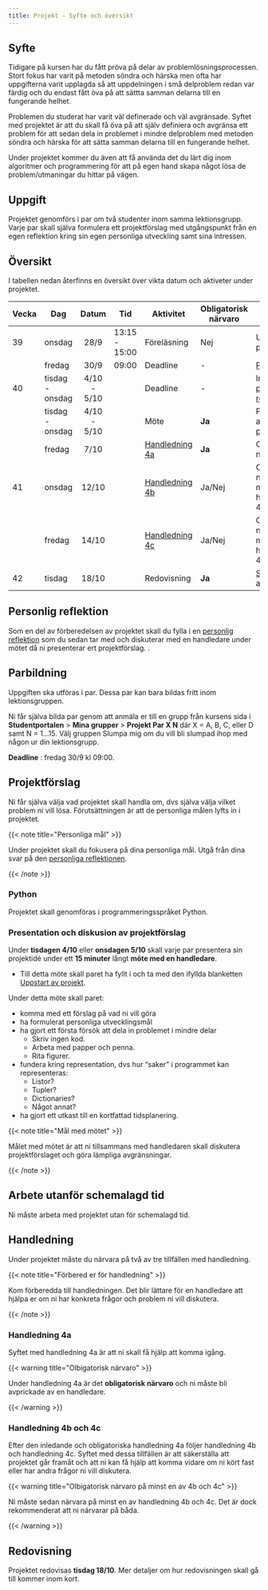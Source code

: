 ```yaml
---
title: Projekt - Syfte och översikt
---
```



## Syfte

Tidigare på kursen har du fått pröva på delar av problemlösningsprocessen. Stort
fokus har varit på metoden söndra och härska men ofta har uppgifterna varit
upplagda så att uppdelningen i små delproblem redan var färdig och du endast
fått öva på att sättta samman delarna till en fungerande helhet.

Problemen du studerat har varit väl definerade och väl avgränsade. Syftet med
projektet är att du skall få öva på att själv definiera och avgränsa ett problem
för att sedan dela in problemet i mindre delproblem med metoden söndra och
härska för att sätta samman delarna till en fungerande helhet.

Under projektet kommer du även att få använda det du lärt dig inom algoritmer
och programmering för att på egen hand skapa något lösa de problem/utmaningar du
hittar på vägen.

## Uppgift

Projektet genomförs i par om två studenter inom samma lektionsgrupp. Varje par
skall själva formulera ett projektförslag med utgångspunkt från en egen
reflektion kring sin egen personliga utveckling samt sina intressen.

## Översikt

I tabellen nedan återfinns en översikt över vikta datum och aktiveter under
projektet. 

| Vecka | Dag | Datum | Tid | Aktivitet | Obligatorisk närvaro | Beskrivning |
| ----- | --- |:-----:| ---- | -------- | -------------------- | ----------- |
| 39 | onsdag | 28/9 | 13:15 - 15:00 | Föreläsning | Nej | Uppstart av projektet | 
|    | fredag | 30/9 | 09:00 | Deadline | - | [Parbildning](#parbildning) |
| 40 | tisdag - onsdag |  4/10 - 5/10 | | Deadline | - | Inlämning av [personlig reflektion](#personlig-reflektion) |
|    | tisdag - onsdag |  4/10 - 5/10 | | Möte | **Ja** | Presentation av [projektförslag](#projektförslag) |
|    | fredag | 7/10 |  |  [Handledning 4a](#handledning-4a) | **Ja** | Obligatorisk närvaro |
| 41 | onsdag | 12/10 | |  [Handledning 4b](#handledning-4b-och-4c) | Ja/Nej | Obligatorisk närvaro på minst en av handledning 4b och 4c |
|    | fredag | 14/10 | | [Handledning 4c](#handledning-4b-och-4c) | Ja/Nej | Obligatorisk närvaro på minst en av handledning 4b och 4c |
| 42 | tisdag | 18/10 | | Redovisning | **Ja** | [Slutredovisning](#redovisning) av projektet |




## Personlig reflektion

Som en del av förberedelsen av projektet skall du fylla i en [personlig
reflektion][reflection] som du sedan tar med och diskuterar med en handledare
under mötet då ni presenterar ert projektförslag. .

[reflection]:https://github.com/uu-it-teaching/1DT051-2016/raw/master/pdf/1DT051_2016_programming_reflection.pdf

[project-proposal]:https://github.com/uu-it-teaching/1DT051-2016/raw/master/pdf/1DT051_2016_project_proposal.pdf

## Parbildning

Uppgiften ska utföras i par. Dessa par kan bara bildas fritt inom lektionsgruppen.

Ni får själva bilda par genom att anmäla er till en grupp från kursens sida i
**Studentportalen** > **Mina grupper** > **Projekt Par X N** där X = A, B, C,
eller D samt N = 1...15. Välj gruppen Slumpa mig om du vill bli slumpad ihop med
någon ur din lektionsgrupp.

**Deadline** : fredag 30/9 kl 09:00.

## Projektförslag

Ni får själva välja vad projektet skall handla om, dvs själva välja vilket problem ni vill lösa.
Förutsättningen är att de personliga målen lyfts in i projektet. 


{{< note title="Personliga mål" >}}

Under projektet skall du fokusera på dina personliga mål. Utgå från dina svar på
den [personliga reflektionen](#personlig-reflektion).

{{< /note >}}

### Python

Projektet skall genomföras i programmeringsspråket Python.

### Presentation och diskusion av projektförslag

Under **tisdagen 4/10** eller **onsdagen 5/10** skall varje par presentera sin
projektidé under ett **15 minuter** långt **möte med en handledare**.

- Till detta möte skall paret ha fyllt i och ta med den ifyllda 
blanketten [Uppstart av projekt][project-proposal].

Under detta möte skall paret:

- komma med ett förslag på vad ni vill göra
- ha formulerat personliga utvecklingsmål
- ha gjort ett första försök att dela in problemet i mindre delar
    * Skriv ingen kod. 
    * Arbeta med papper och penna. 
    * Rita figurer.
-  fundera kring representation, dvs hur “saker” i programmet kan representeras:
     * Listor?
     * Tupler?
     * Dictionaries?
     * Något annat?
- ha gjort ett utkast till en kortfattad tidsplanering.

{{< note title="Mål med mötet" >}}

Målet med mötet är att ni tillsammans med handledaren skall diskutera
projektförslaget och göra lämpliga avgränsningar.

{{< /note >}}

## Arbete utanför schemalagd tid

Ni måste arbeta med projektet utan för schemalagd tid. 

## Handledning

Under projektet måste du närvara på två av tre tillfällen med handledning.

{{< note title="Förbered er för handledning" >}}

Kom förberedda till handledningen. Det blir lättare för en handledare att hjälpa
er om ni har konkreta frågor och problem ni vill diskutera.

{{< /note >}}


### Handledning 4a

Syftet med handledning 4a är att ni skall få hjälp att komma igång.

{{< warning title="Olbigatorisk närvaro" >}}

Under handledning 4a är det **obligatorisk närvaro** och ni måste bli avprickade av
en handledare.

{{< /warning >}}

### Handledning 4b och 4c

Efter den inledande och obligatoriska handledning 4a följer handledning 4b och
handledning 4c. Syftet med dessa tillfällen är att säkerställa att projektet går
framåt och att ni kan få hjälp att komma vidare om ni kört fast eller har andra
frågor ni vill diskutera. 

{{< warning title="Olbigatorisk närvaro på minst en av 4b och 4c" >}}

Ni måste sedan närvara på minst en av handledning 4b och 4c. Det är dock
rekommenderat att ni närvarar på båda.

{{< /warning >}}

## Redovisning 

Projektet redovisas **tisdag 18/10**. Mer detaljer om hur redovisningen skall gå
till kommer inom kort.
